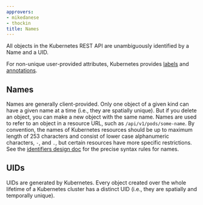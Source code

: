 ```yaml
---
approvers:
- mikedanese
- thockin
title: Names
---
```


All objects in the Kubernetes REST API are unambiguously identified by a Name and a UID.

For non-unique user-provided attributes, Kubernetes provides [labels](/docs/user-guide/labels) and [annotations](/docs/user-guide/annotations).

## Names

Names are generally client-provided.  Only one object of a given kind can have a given name at a time (i.e., they are spatially unique).  But if you delete an object, you can make a new object with the same name.  Names are used to refer to an object in a resource URL, such as `/api/v1/pods/some-name`.   By convention, the names of Kubernetes resources should be up to maximum length of 253 characters and consist of lower case alphanumeric characters, `-`, and `.`, but certain resources have more specific restrictions.  See the [identifiers design doc](https://git.k8s.io/community/contributors/design-proposals/identifiers.md) for the precise syntax rules for names.

## UIDs

UIDs are generated by Kubernetes.  Every object created over the whole lifetime of a Kubernetes cluster has a distinct UID (i.e., they are spatially and temporally unique).
